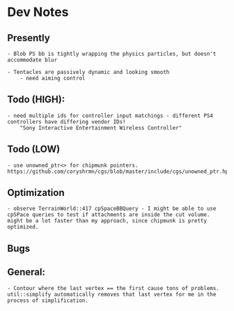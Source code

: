# Dev Notes

## Presently

    - Blob PS bb is tightly wrapping the physics particles, but doesn't accommodate blur

    - Tentacles are passively dynamic and looking smooth
        - need aiming control

## Todo (HIGH):
    - need multiple ids for controller input matchings - different PS4 controllers have differing vendor IDs!
        "Sony Interactive Entertainment Wireless Controller"


## Todo (LOW)
    - use unowned_ptr<> for chipmunk pointers. https://github.com/coryshrmn/cgs/blob/master/include/cgs/unowned_ptr.hpp


## Optimization 
    - observe TerrainWorld::417 cpSpaceBBQuery - I might be able to use cpSPace queries to test if attachments are inside the cut volume. might be a lot faster than my approach, since chipmunk is pretty optimized.

## Bugs

## General:
    - Contour where the last vertex == the first cause tons of problems. util::simplify automatically removes that last vertex for me in the process of simplification.
